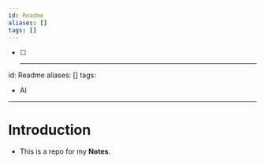 ```yaml
---
id: Readme
aliases: []
tags: []
---
```


- [ ] ---
id: Readme
aliases: []
tags:
  - AI
---

# Introduction

- This is a repo for my **Notes**.
